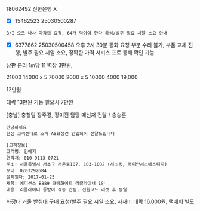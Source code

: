
18062492 신한은행 X

- [x] 15462523 25030500287
```
B/I 오크 나사 마감캡 요청, 64개 막아야 한다 하심/발주 필요 시일 소요 안내
```

- [x] 6377862 25030500458 오후 2시 30분 통화 요청 부분 수리 불가, 부품 교체 진행, 발주 필요 시일 소요, 정확한 가격 서비스 프로 통해 확인 가능

상판 분리 1m당 11
벽장 3만원, 



21000
14000 x 5 70000 
2000 x 5 10000
4000
19,000

12만원

대략 13만원
기둥 필요시 7만원


[충남] 충청팀 장주경, 장미진 담당 메신저 전달 / 송승훈



```
안녕하세요
한샘 고객센터로 소파 AS요청건 인입되어 전달드립니다

[고객정보] 
고객명: 임예지
연락처: 010-9113-0721
주소: 서울특별시 서초구 서운로107, 103-1002 (서초동, 래미안서초에스티지)
오더: 0203292684
설치일자: 2017-01-25
제품: 에디션스 B889 크림화이트 리클라이너 1인
내용: 리클라이너 등받이 작동 안됨, 전원코드 리셋 후 동일
```



화장대 거울 받침대 구매 요청/발주 필요 시일 소요, 자재비 대략 16,000원, 택배비 별도